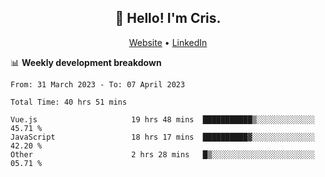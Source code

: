 
<h2 align="center">👋 Hello! I'm Cris.</h2>
<p align="center">
  <a href="https://www.criscunas.dev">Website</a> •
  <a href="https://www.linkedin.com/in/cristophercunas/">LinkedIn</a> 
</p>


📊 **Weekly development breakdown**
<!--START_SECTION:waka-->

```text
From: 31 March 2023 - To: 07 April 2023

Total Time: 40 hrs 51 mins

Vue.js                     19 hrs 48 mins  ███████████▒░░░░░░░░░░░░░   45.71 %
JavaScript                 18 hrs 17 mins  ██████████▓░░░░░░░░░░░░░░   42.20 %
Other                      2 hrs 28 mins   █▒░░░░░░░░░░░░░░░░░░░░░░░   05.71 %
```

<!--END_SECTION:waka-->
